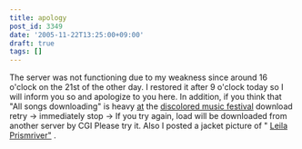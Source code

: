 ```yaml
---
title: apology
post_id: 3349
date: '2005-11-22T13:25:00+09:00'
draft: true
tags: []
---
```


The server was not functioning due to my weakness since around 16 o'clock on the 21st of the other day. I restored it after 9 o'clock today so I will inform you so and apologize to you here. In addition, if you think that "All songs downloading" is heavy [at](http://lama.danmaq.com/lamarisa/) the [discolored music festival](http://lama.danmaq.com/lamarisa/) download retry → immediately stop → If you try again, load will be downloaded from another server by CGI Please try it. Also I posted a jacket picture of " [Leila Prismriver"](https://danmaq.com/!/leila/) .
